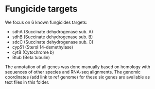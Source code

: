 # Fungicide targets

We focus on 6 known fungicides targets:

- sdhA (Succinate dehydrogenase sub. A)
- sdhB (Succinate dehydrogenase sub. B)
- sdcC (Succinate dehydrogenase sub. C)
- cyp51 (Sterol 14-demethylase)
- cytB (Cytochrome b)
- Btub (Beta tubulin)

The annotation of all genes was done manually based on homology with sequences of other species and RNA-seq alignments.
The genomic coordinates (add link to ref genome) for these six genes are available as text files in this folder.
